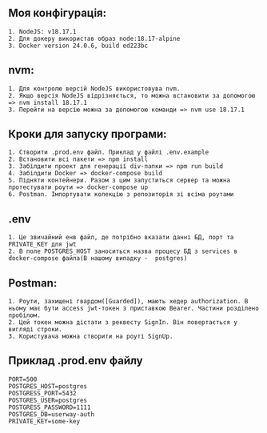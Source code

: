 ## Моя конфігурація:
    1. NodeJS: v18.17.1
    2. Для докеру використав образ node:18.17-alpine
    3. Docker version 24.0.6, build ed223bc

## nvm:
    1. Для контролю версій NodeJS використовува nvm.
    2. Якщо версія NodeJS відрізняється, то можна встановити за допомогою => nvm install 18.17.1
    3. Перейти на версію можна за допомогою команди => nvm use 18.17.1

## Кроки для запуску програми:
    1. Створити .prod.env файл. Приклад у файлі .env.example
    2. Встановити всі пакети => npm install
    3. Забілдити проект для генерації div-папки => npm run build
    4. Забілдити Docker => docker-compose build
    5. Підняти контейнери. Разом з цим запуститься сервер та можна протестувати роути => docker-compose up
    6. Postman. Імпортувати колекцію з репозиторія зі всіма роутами

## .env
    1. Це звичайний енв файл, де потрібно вказати данні БД, порт та PRIVATE_KEY для jwt
    2. В поле POSTGRES_HOST заноситься назва процесу БД з services в docker-compose файла(В нашому випадку -  postgres)

## Postman:
    1. Роути, захищені гвардом([Guarded]), мають хедер authorization. В ньому має бути access jwt-токен з приставкою Bearer. Частини розділено пробілом. 
    2. Цей токен можна дістати з реквесту SignIn. Він повертається у вигляді строки.
    3. Користувача можна створити на роуті SignUp.

## Приклад .prod.env файлу
    PORT=500
    POSTGRES_HOST=postgres
    POSTGRESS_PORT=5432
    POSTGRES_USER=postgres
    POSTGRESS_PASSWORD=1111
    POSTGRES_DB=userway-auth
    PRIVATE_KEY=some-key